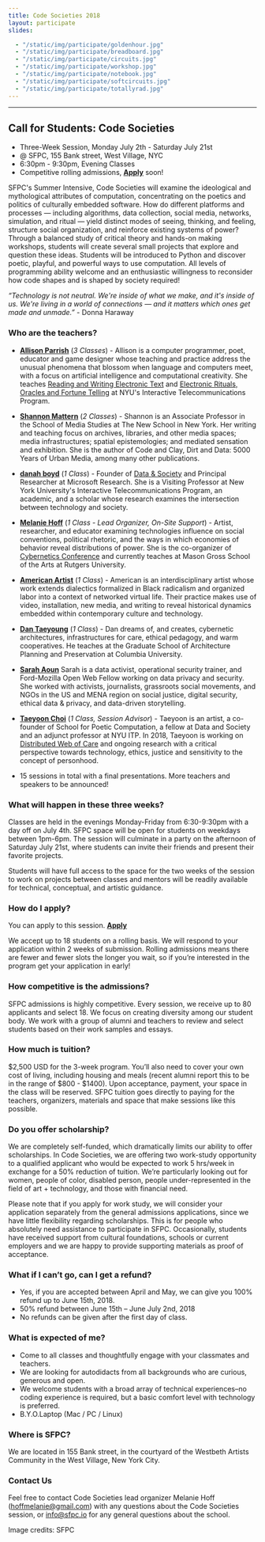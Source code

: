```yaml
---
title: Code Societies 2018
layout: participate
slides:

  - "/static/img/participate/goldenhour.jpg"
  - "/static/img/participate/breadboard.jpg"
  - "/static/img/participate/circuits.jpg"
  - "/static/img/participate/workshop.jpg"
  - "/static/img/participate/notebook.jpg"
  - "/static/img/participate/softcircuits.jpg"
  - "/static/img/participate/totallyrad.jpg"
---
```


***

## Call for Students: Code Societies
- Three-Week Session, Monday July 2th - Saturday July 21st
- @ SFPC, 155 Bank street, West Village, NYC
- 6:30pm - 9:30pm, Evening Classes
- Competitive rolling admissions, [**Apply**](https://airtable.com/shrbFALyK5MRnXpP1) soon!  


SFPC's Summer Intensive, Code Societies will examine the ideological and mythological attributes of computation, concentrating on the poetics and politics of culturally embedded software.
How do different platforms and processes — including algorithms, data collection, social media, networks, simulation, and ritual — yield distinct modes of seeing, thinking, and feeling, structure social organization, and reinforce existing systems of power? Through a balanced study of critical theory and hands-on making workshops, students will create several small projects that explore and question these ideas. Students will be introduced to Python and discover poetic, playful, and powerful ways to use computation. All levels of programming ability welcome and an enthusiastic willingness to reconsider how code shapes and is shaped by society required!

*“Technology is not neutral. We're inside of what we make, and it's inside of us. We're living in a world of connections — and it matters which ones get made and unmade.”* - Donna Haraway

### Who are the teachers?
- [**Allison Parrish**](http://www.decontextualize.com/) (*3 Classes*) - Allison is a computer programmer, poet, educator and game designer whose teaching and practice address the unusual phenomena that blossom when language and computers meet, with a focus on artificial intelligence and computational creativity. She teaches [Reading and Writing Electronic Text](http://rwet.decontextualize.com/) and [Electronic Rituals, Oracles and Fortune Telling](http://eroft.decontextualize.com/) at NYU's Interactive Telecommunications Program.
- [**Shannon Mattern**](http://www.wordsinspace.net/) (*2 Classes*) -  Shannon is an Associate Professor in the School of Media Studies at The New School in New York. Her writing and teaching focus on archives, libraries, and other media spaces; media infrastructures; spatial epistemologies; and mediated sensation and exhibition. She is the author of Code and Clay, Dirt and Data: 5000 Years of Urban Media, among many other publications.
- [**danah boyd**](http://www.danah.org/) (*1 Class*) -  Founder of [Data & Society](http://datasociety.org) and Principal Researcher at Microsoft Research. She is a Visiting Professor at New York University's Interactive Telecommunications Program, an academic, and a scholar whose research examines the intersection between technology and society.
- [**Melanie Hoff**](http://melanie-hoff.com/) (*1 Class - Lead Organizer, On-Site Support*) - Artist, researcher, and educator examining technologies influence on social conventions, political rhetoric, and the ways in which economies of behavior reveal distributions of power. She is the co-organizer of [Cybernetics Conference](https://cybernetics.social/) and currently teaches at Mason Gross School of the Arts at Rutgers University.
- [**American Artist**](https://americanartist.us/) (*1 Class*) - American is an interdisciplinary artist whose work extends dialectics formalized in Black radicalism and organized labor into a context of networked virtual life. Their practice makes use of video, installation, new media, and writing to reveal historical dynamics embedded within contemporary culture and technology.
- [**Dan Taeyoung**](http://www.dantaeyoung.com/) (*1 Class*) - Dan dreams of, and creates, cybernetic architectures, infrastructures for care, ethical pedagogy, and warm cooperatives. He teaches at the Graduate School of Architecture Planning and Preservation at Columbia University.
- [**Sarah Aoun**](sarahaoun.com) Sarah is a data activist, operational security trainer, and Ford-Mozilla Open Web Fellow working on data privacy and security. She worked with activists, journalists, grassroots social movements, and NGOs in the US and MENA region on social justice, digital security, ethical data & privacy, and data-driven storytelling.
- [**Taeyoon Choi**](http://taeyoonchoi.com/) (*1 Class, Session Advisor*) - Taeyoon is an artist, a co-founder of School for Poetic Computation, a fellow at Data and Society and an adjunct professor at NYU ITP. In 2018, Taeyoon is working on [Distributed Web of Care](http://taeyoonchoi.com/soft-care/distributed-web-of-care/) and ongoing research with a critical perspective towards technology, ethics, justice and sensitivity to the concept of personhood.

- 15 sessions in total with a final presentations. More teachers and speakers to be announced!

### What will happen in these three weeks?
Classes are held in the evenings Monday-Friday from 6:30-9:30pm with a day off on July 4th. SFPC space will be open for students on weekdays between 1pm-6pm. The session will culminate in a party on the afternoon of Saturday July 21st, where students can invite their friends and present their favorite projects.

Students will have full access to the space for the two weeks of the session to work on projects between classes and mentors will be readily available for technical, conceptual, and artistic guidance.

### How do I apply?
You can apply to this session. [**Apply**](https://airtable.com/shrbFALyK5MRnXpP1)

We accept up to 18 students on a rolling basis. We will respond to your application within 2 weeks of submission. Rolling admissions means there are fewer and fewer slots the longer you wait, so if you’re interested in the program get your application in early!

### How competitive is the admissions?

SFPC admissions is highly competitive. Every session, we receive up to 80 applicants and select 18. We focus on creating diversity among our student body. We work with a group of alumni and teachers to review and select students based on their work samples and essays.  

### How much is tuition?
$2,500 USD for the 3-week program. You’ll also need to cover your own cost of living, including housing and meals (recent alumni report this to be in the range of $800 - $1400). Upon acceptance, payment, your space in the class will be reserved. SFPC tuition goes directly to paying for the teachers, organizers, materials and space that make sessions like this possible.

### Do you offer scholarship?

We are completely self-funded, which dramatically limits our ability to offer scholarships. In Code Societies, we are offering two work-study opportunity to a qualified applicant who would be expected to work 5 hrs/week in exchange for a 50% reduction of tuition.  We’re particularly looking out for women, people of color, disabled person, people under-represented in the field of art + technology, and those with financial need.

Please note that if you apply for work study, we will consider your application separately from the general admissions applications, since we have little flexibility regarding scholarships. This is for people who absolutely need assistance to participate in SFPC. Occasionally, students have received support from cultural foundations, schools or current employers and we are happy to provide supporting materials as proof of acceptance.  

### What if I can’t go, can I get a refund?

- Yes, if you are accepted between April and May, we can give you 100% refund up to June 15th, 2018.
- 50% refund between June 15th – June July 2nd, 2018
- No refunds can be given after the first day of class.


### What is expected of me?

- Come to all classes and thoughtfully engage with your classmates and teachers.
- We are looking for autodidacts from all backgrounds who are curious, generous and open.
- We welcome students with a broad array of technical experiences–no coding experience is required, but a basic comfort level with technology is preferred.
- B.Y.O.Laptop (Mac / PC / Linux)


### Where is SFPC?

We are located in 155 Bank street, in the courtyard of the Westbeth Artists Community in the West Village, New York City.

### Contact Us

Feel free to contact Code Societies lead organizer Melanie Hoff ([hoffmelanie@gmail.com](mailto:hoffmelanie@gmail.com)) with any questions about the Code Societies session, or [info@sfpc.io](mailto:info@sfpc.io) for any general questions about the school.

Image credits: SFPC
